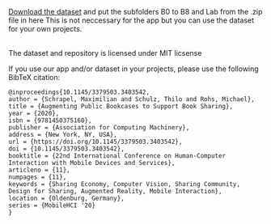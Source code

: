 [Download the dataset](https://drive.google.com/file/d/1ORzsnQ9cH193VQWvrV8S2hC-qPxRQSvA/view?usp=sharing) and put the subfolders B0 to B8 and Lab from the .zip file in here
This is not neccessary for the app but you can use the dataset for your own projects.

<br>
The dataset and repository is licensed under MIT licsense

If you use our app and/or dataset in your projects, please use the following BibTeX citation:
```
@inproceedings{10.1145/3379503.3403542,
author = {Schrapel, Maximilian and Schulz, Thilo and Rohs, Michael},
title = {Augmenting Public Bookcases to Support Book Sharing},
year = {2020},
isbn = {9781450375160},
publisher = {Association for Computing Machinery},
address = {New York, NY, USA},
url = {https://doi.org/10.1145/3379503.3403542},
doi = {10.1145/3379503.3403542},
booktitle = {22nd International Conference on Human-Computer Interaction with Mobile Devices and Services},
articleno = {11},
numpages = {11},
keywords = {Sharing Economy, Computer Vision, Sharing Community, Design for Sharing, Augmented Reality, Mobile Interaction},
location = {Oldenburg, Germany},
series = {MobileHCI '20}
}
```